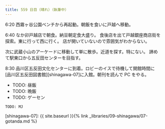 ```yaml
---
title: 559 日目（晴れ）（執筆中）
---
```


6:20 西霧ヶ谷公園ベンチから再起動。朝飯を食いに戸越へ移動。

6:40 なか卯戸越店で朝食。納豆朝定食大盛り。
食後店を出て戸越銀座商店街を探索。東に行って西に行く。
店が開いていないので雰囲気がわからない。

次に武蔵小山のアーケードに移動して単に散歩。近道を探す。特にない。
諦めて駅東口から五反田センターを目指す。

8:30 品川区五反田文化センターに到着。ロビーのイスで待機して開館時間に
[品川区五反田図書館][shinagawa-07]に入館。朝刊を読んで PC をやる。


* TODO: 昼飯
* TODO: 晩飯
* TODO: ゲーセン

```text
TODO: MJ
```

[shinagawa-07]: {{ site.baseurl }}{% link _libraries/09-shinagawa/07-gotanda.md %}
